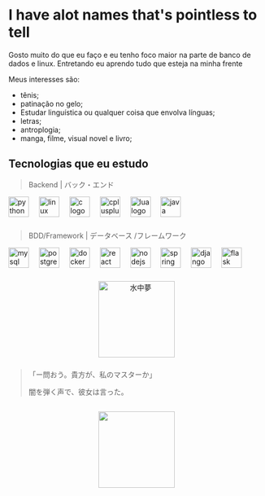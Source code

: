 # I have alot names that's pointless to tell

Gosto muito do que eu faço e eu tenho foco maior na parte de banco de dados e linux.
Entretando eu aprendo tudo que esteja na minha frente

Meus interesses são:

- tênis;
- patinação no gelo;
- Estudar linguística ou qualquer coisa que envolva línguas;
- letras;
- antroplogia;
- manga, filme, visual novel e livro;

## Tecnologias que eu estudo

> Backend | バック・エンド
<div align="left">
  <img src="https://cdn.jsdelivr.net/gh/devicons/devicon/icons/python/python-plain.svg" height="40" alt="python logo"  />
  <img width="12" />
  <img src="https://cdn.simpleicons.org/linux/FCC624" height="40" alt="linux logo"  />
  <img width="12" />
  <img src="https://cdn.jsdelivr.net/gh/devicons/devicon/icons/c/c-plain.svg" height="40" alt="c logo"  />
  <img width="12" />
  <img src="https://cdn.jsdelivr.net/gh/devicons/devicon/icons/cplusplus/cplusplus-plain.svg" height="40" alt="cplusplus logo"  />
  <img width="12" />
  <img src="https://cdn.jsdelivr.net/gh/devicons/devicon/icons/lua/lua-plain.svg" height="40" alt="lua logo"  />
  <img width="12" />
  <img src="https://cdn.jsdelivr.net/gh/devicons/devicon/icons/java/java-plain.svg" height="40" alt="java logo"  />
</div>

###
> BDD/Framework | データベース /フレームワーク

<div align="left">
  <img src="https://img.shields.io/badge/MySQL-4479A1?logo=mysql&logoColor=white&style=for-the-badge" height="40" alt="mysql logo"  />
  <img width="12" />
  <img src="https://img.shields.io/badge/PostgreSQL-4169E1?logo=postgresql&logoColor=white&style=for-the-badge" height="40" alt="postgresql logo"  />
  <img width="12" />
  <img src="https://img.shields.io/badge/Docker-2496ED?logo=docker&logoColor=white&style=for-the-badge" height="40" alt="docker logo"  />
  <img width="12" />
  <img src="https://img.shields.io/badge/React-61DAFB?logo=react&logoColor=black&style=for-the-badge" height="40" alt="react logo"  />
  <img width="12" />
  <img src="https://img.shields.io/badge/Node.js-339933?logo=nodedotjs&logoColor=white&style=for-the-badge" height="40" alt="nodejs logo"  />
  <img width="12" />
  <img src="https://img.shields.io/badge/Spring-6DB33F?logo=spring&logoColor=black&style=for-the-badge" height="40" alt="spring logo"  />
  <img width="12" />
  <img src="https://img.shields.io/badge/Django-092E20?logo=django&logoColor=white&style=for-the-badge" height="40" alt="django logo"  />
  <img width="12" />
  <img src="https://img.shields.io/badge/Flask-000000?logo=flask&logoColor=white&style=for-the-badge" height="40" alt="flask logo"  />
</div>

###

<div align="center">
  <img src="https://github-readme-stats.vercel.app/api/top-langs?username=Lucast34&locale=en&hide_title=false&layout=compact&card_width=320&langs_count=5&theme=dracula&hide_border=false&order=2" height="150" alt="水中夢"  />
</div>

###

>「ー問おう。貴方が、私のマスターか」
> 
> 闇を弾く声で、彼女は言った。

##

<div align="center">
  <img height="150" src="https://media.tenor.com/TzcYxFaoLlgAAAAj/saber-fate.gif"  />
</div>

###
